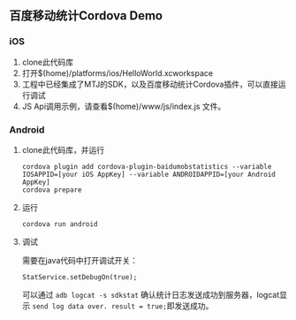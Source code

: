 ## 百度移动统计Cordova Demo
### iOS
1. clone此代码库
2. 打开$(home)/platforms/ios/HelloWorld.xcworkspace
3. 工程中已经集成了MTJ的SDK，以及百度移动统计Cordova插件，可以直接运行调试
4. JS Api调用示例，请查看$(home)/www/js/index.js 文件。

### Android
1. clone此代码库，并运行
	
	```
  	cordova plugin add cordova-plugin-baidumobstatistics --variable IOSAPPID=[your iOS AppKey] --variable ANDROIDAPPID=[your Android AppKey]
  	cordova prepare
  	```

2. 运行
	
	```
  	cordova run android
  	```
	
3. 调试
	
	需要在java代码中打开调试开关：
	
	```
	StatService.setDebugOn(true);
	```
	
	可以通过 `adb logcat -s sdkstat` 确认统计日志发送成功到服务器，logcat显示 `send log data over. result = true;`即发送成功。 
	
